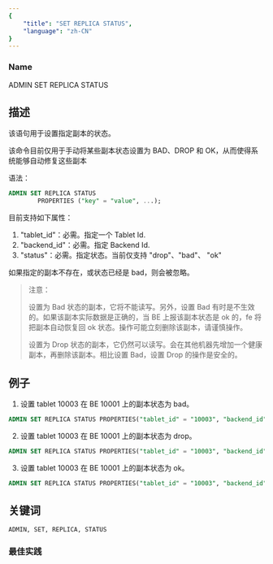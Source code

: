 ```yaml
---
{
    "title": "SET REPLICA STATUS",
    "language": "zh-CN"
}
---
```


<!--
Licensed to the Apache Software Foundation (ASF) under one
or more contributor license agreements.  See the NOTICE file
distributed with this work for additional information
regarding copyright ownership.  The ASF licenses this file
to you under the Apache License, Version 2.0 (the
"License"); you may not use this file except in compliance
with the License.  You may obtain a copy of the License at

  http://www.apache.org/licenses/LICENSE-2.0

Unless required by applicable law or agreed to in writing,
software distributed under the License is distributed on an
"AS IS" BASIS, WITHOUT WARRANTIES OR CONDITIONS OF ANY
KIND, either express or implied.  See the License for the
specific language governing permissions and limitations
under the License.
-->



### Name

ADMIN SET REPLICA STATUS

## 描述

该语句用于设置指定副本的状态。

该命令目前仅用于手动将某些副本状态设置为 BAD、DROP  和 OK，从而使得系统能够自动修复这些副本

语法：

```sql
ADMIN SET REPLICA STATUS
        PROPERTIES ("key" = "value", ...);
```

 目前支持如下属性：

1. "tablet_id"：必需。指定一个 Tablet Id.
2. "backend_id"：必需。指定 Backend Id.
3.  "status"：必需。指定状态。当前仅支持 "drop"、"bad"、 "ok"

如果指定的副本不存在，或状态已经是 bad，则会被忽略。

> 注意：
>
>  设置为 Bad 状态的副本，它将不能读写。另外，设置 Bad 有时是不生效的。如果该副本实际数据是正确的，当 BE 上报该副本状态是 ok 的，fe 将把副本自动恢复回 ok 状态。操作可能立刻删除该副本，请谨慎操作。
>
>  设置为 Drop 状态的副本，它仍然可以读写。会在其他机器先增加一个健康副本，再删除该副本。相比设置 Bad，设置 Drop 的操作是安全的。

## 例子

 1. 设置 tablet 10003 在 BE 10001 上的副本状态为 bad。

```sql
ADMIN SET REPLICA STATUS PROPERTIES("tablet_id" = "10003", "backend_id" = "10001", "status" = "bad");
```

 2. 设置 tablet 10003 在 BE 10001 上的副本状态为 drop。

```sql
ADMIN SET REPLICA STATUS PROPERTIES("tablet_id" = "10003", "backend_id" = "10001", "status" = "drop");
```

 3. 设置 tablet 10003 在 BE 10001 上的副本状态为 ok。

```sql
ADMIN SET REPLICA STATUS PROPERTIES("tablet_id" = "10003", "backend_id" = "10001", "status" = "ok");
```

## 关键词

    ADMIN, SET, REPLICA, STATUS

### 最佳实践

